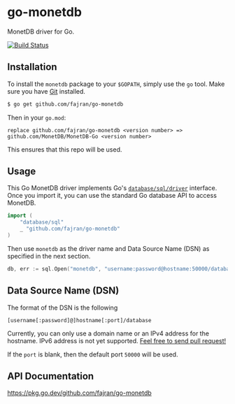go-monetdb
==========

MonetDB driver for Go.

[![Build Status](https://travis-ci.org/fajran/go-monetdb.png?branch=master)](https://travis-ci.org/fajran/go-monetdb)

## Installation

To install the `monetdb` package to your `$GOPATH`, simply use
the `go` tool. Make sure you have [Git](http://git-scm.com/downloads) installed.

```bash
$ go get github.com/fajran/go-monetdb
```

Then in your `go.mod`:

```
replace github.com/fajran/go-monetdb <version number> => github.com/MonetDB/MonetDB-Go <version number>
```

This ensures that this repo will be used.

## Usage

This Go MonetDB driver implements Go's
[`database/sql/driver`](http://golang.org/pkg/database/sql/driver/) interface.
Once you import it, you can use the standard Go database API to access MonetDB.

```go
import (
	"database/sql"
	_ "github.com/fajran/go-monetdb"
)
```

Then use `monetdb` as the driver name and Data Source Name (DSN) as specified
in the next section.

```go
db, err := sql.Open("monetdb", "username:password@hostname:50000/database")
```

## Data Source Name (DSN)

The format of the DSN is the following

```
[username[:password]@]hostname[:port]/database
```

Currently, you can only use a domain name or an IPv4 address for the hostname.
IPv6 address is not yet supported. [Feel free to send pull request!](https://github.com/fajran/go-monetdb/issues/2)

If the `port` is blank, then the default port `50000` will be used.

## API Documentation

https://pkg.go.dev/github.com/fajran/go-monetdb


